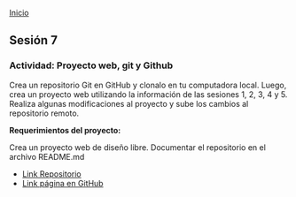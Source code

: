 <!-- No borrar o modificar -->
[Inicio](./index.md)

## Sesión 7 

### Actividad: Proyecto web, git y Github

Crea un repositorio Git en GitHub y clonalo en tu computadora local. Luego, crea un proyecto web utilizando la información de las sesiones 1, 2, 3, 4 y 5. Realiza algunas modificaciones al proyecto y sube los cambios al repositorio remoto.

**Requerimientos del proyecto:**

Crea un proyecto web de diseño libre.
Documentar el repositorio en el archivo README.md


* [Link Repositorio](https://github.com/baldurt1992/eucalyptoAccesorios.git)
* [Link página en GitHub](https://baldurt1992.github.io/eucalyptoAccesorios/)





